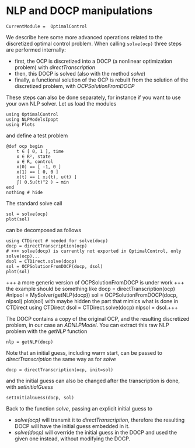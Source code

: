 # NLP and DOCP manipulations

```@meta
CurrentModule =  OptimalControl
```

We describe here some more advanced operations related to the discretized optimal control problem.
When calling ```solve(ocp)``` three steps are performed internally:
- first, the OCP is discretized into a DOCP (a nonlinear optimization problem) with *directTranscription*
- then, this DOCP is solved (also with the method *solve*)
- finally, a functional solution of the OCP is rebuilt from the solution of the discretized problem, with *OCPSolutionFromDOCP*

These steps can also be done separately, for instance if you want to use your own NLP solver. Let us load the modules

```@example main
using OptimalControl
using NLPModelsIpopt
using Plots
```

and define a test problem

```@example main
@def ocp begin
    t ∈ [ 0, 1 ], time
    x ∈ R², state
    u ∈ R, control
    x(0) == [ -1, 0 ]
    x(1) == [ 0, 0 ]
    ẋ(t) == [ x₂(t), u(t) ]
    ∫( 0.5u(t)^2 ) → min
end
nothing # hide
```

The standard solve call
```@example main
sol = solve(ocp)
plot(sol)
```
can be decomposed as follows
```@example main
using CTDirect # needed for solve(docp)
docp = directTranscription(ocp)
# +++ solve(docp) is currently not exported in OptimalControl, only solve(ocp)... 
dsol = CTDirect.solve(docp)
sol = OCPSolutionFromDOCP(docp, dsol)
plot(sol)
```
+++ a more generic version of OCPSolutionFromDOCP is under work
+++ the example should be something like
docp = directTranscription(ocp)
#nlpsol = MySolver(getNLP(docp))
sol = OCPSolutionFromDOCP(docp, nlpsol)
plot(sol)
with maybe hidden the part that mimics what is done in CTDirect
using CTDirect
dsol = CTDirect.solve(docp)
nlpsol = dsol.+++


The DOCP contains a copy of the original OCP, and the resulting discretized problem, in our case an *ADNLPModel*.
You can extract this raw NLP problem  with the *getNLP* function
```@example main
nlp = getNLP(docp)
```

Note that an initial guess, including warm start, can be passed to *directTranscription* the same way as for *solve*
```@example main
docp = directTranscription(ocp, init=sol)
```
and the initial guess can also be changed after the transcription is done, with *setInitialGuess*
```@example main
setInitialGuess(docp, sol)
```

Back to the function *solve*, passing an explicit initial guess to
- *solve(ocp)* will transmit it to *directTranscription*, therefore the resulting DOCP will have the initial guess embedded in it.
- *solve(docp)* will override the initial guess in the DOCP and used the given one instead, without modifying the DOCP. 